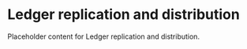 # Ledger replication and distribution

Placeholder content for Ledger replication and distribution.
